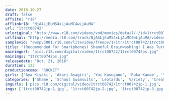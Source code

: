 ```yaml
---
date: 2018-10-27
draft: false
affsite: "r18"
afflinkr18: "NjA4LjEuMS4xLjAuMC4wLjAuMA"
url: "1trct00742"
urloriginal: "http://www.r18.com/videos/vod/movies/detail/-/id=1trct00742"
urlfinal: "http://media.r18.com/track/NjA4LjEuMS4xLjAuMC4wLjAuMA/videos/vod/movies/detail/-/id=1trct00742"
samplevid: "awspv3001.r18.com/litevideo/freepv/1/1tr/1trct00742/1trct00742_dmb_w.mp4"
title: "(Recommended For Smartphones) Shameful Brainwashing! I Was Turned Into A High-Leg Human 2 The Invasion Of Aliens From High-Leg Planet"
mainimgurl: "pics.r18.com/digital/video/1trct00742/1trct00742ps.jpg"
mainimgs: "1trct00742ps.jpg"
releasedate: "Oct. 21, 2016"
duration: 123
productioncomp: "ROCKET"
girls: ['Aya Kisaki', 'Akari Asagiri', 'Yui Kasugano', 'Ruka Kanae', 'Yui Kawagoe', 'Marie Konishi', 'Ayumi Takanashi', 'Haruka Miura', 'Sayumi Kojima', 'Rina Sunagawa']
categories: ['Shame', 'School Swimsuits', 'Leotards', 'Variety', 'Creampie', 'Hypnotism', 'Special Smartphone Vertical Video']
imgurls: ['pics.r18.com/digital/video/1trct00742/1trct00742jp-1.jpg', 'pics.r18.com/digital/video/1trct00742/1trct00742jp-2.jpg', 'pics.r18.com/digital/video/1trct00742/1trct00742jp-3.jpg', 'pics.r18.com/digital/video/1trct00742/1trct00742jp-4.jpg', 'pics.r18.com/digital/video/1trct00742/1trct00742jp-5.jpg', 'pics.r18.com/digital/video/1trct00742/1trct00742jp-6.jpg', 'pics.r18.com/digital/video/1trct00742/1trct00742jp-7.jpg', 'pics.r18.com/digital/video/1trct00742/1trct00742jp-8.jpg', 'pics.r18.com/digital/video/1trct00742/1trct00742jp-9.jpg', 'pics.r18.com/digital/video/1trct00742/1trct00742jp-10.jpg', 'pics.r18.com/digital/video/1trct00742/1trct00742jp-11.jpg', 'pics.r18.com/digital/video/1trct00742/1trct00742jp-12.jpg', 'pics.r18.com/digital/video/1trct00742/1trct00742jp-13.jpg', 'pics.r18.com/digital/video/1trct00742/1trct00742jp-14.jpg', 'pics.r18.com/digital/video/1trct00742/1trct00742jp-15.jpg', 'pics.r18.com/digital/video/1trct00742/1trct00742jp-16.jpg', 'pics.r18.com/digital/video/1trct00742/1trct00742jp-17.jpg', 'pics.r18.com/digital/video/1trct00742/1trct00742jp-18.jpg', 'pics.r18.com/digital/video/1trct00742/1trct00742jp-19.jpg', 'pics.r18.com/digital/video/1trct00742/1trct00742jp-20.jpg']
imgs: ['1trct00742jp-1.jpg', '1trct00742jp-2.jpg', '1trct00742jp-3.jpg', '1trct00742jp-4.jpg', '1trct00742jp-5.jpg', '1trct00742jp-6.jpg', '1trct00742jp-7.jpg', '1trct00742jp-8.jpg', '1trct00742jp-9.jpg', '1trct00742jp-10.jpg', '1trct00742jp-11.jpg', '1trct00742jp-12.jpg', '1trct00742jp-13.jpg', '1trct00742jp-14.jpg', '1trct00742jp-15.jpg', '1trct00742jp-16.jpg', '1trct00742jp-17.jpg', '1trct00742jp-18.jpg', '1trct00742jp-19.jpg', '1trct00742jp-20.jpg']
---
```

